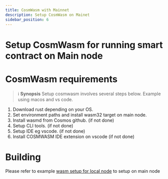 ```yaml
---
title: CosmWasm with Mainnet
description: Setup CosmWasm on Mainet
sidebar_position: 6
---
```


# Setup CosmWasm for running smart contract on Main node 
# CosmWasm requirements
> :information_source: **Synopsis**
Setup cosmwasm involves several steps below. Example using macos and vs code. 
1. Download rust depending on your OS.
1. Set environment paths and install wasm32 target on main node.
1. Install wasmd from Cosmos github. (if not done)
1. Setup CLI tools. (if not done)
1. Setup IDE eg vscode. (if not done)
1. Install COSMWASM IDE extension on vscode (if not done)


# Building
Please refer to example [wasm setup for local node](/docs/develop/wasm-local.md) to setup on main node

